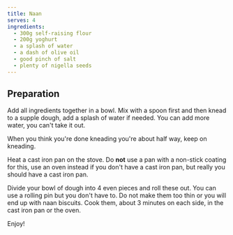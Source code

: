 ```yaml
---
title: Naan
serves: 4
ingredients:
  - 300g self-raising flour
  - 200g yoghurt
  - a splash of water
  - a dash of olive oil
  - good pinch of salt
  - plenty of nigella seeds
---
```


## Preparation

Add all ingredients together in a bowl. Mix with a spoon first and then knead to
a supple dough, add a splash of water if needed. You can add more water, you
can't take it out.

When you think you're done kneading you're about half way, keep on kneading.

Heat a cast iron pan on the stove. Do **not** use a pan with a non-stick coating
for this, use an oven instead if you don't have a cast iron pan, but really you
should have a cast iron pan.

Divide your bowl of dough into 4 even pieces and roll these out. You can use a
rolling pin but you don't have to. Do not make them too thin or you will end up
with naan biscuits. Cook them, about 3 minutes on each side, in the cast iron
pan or the oven.

Enjoy!
